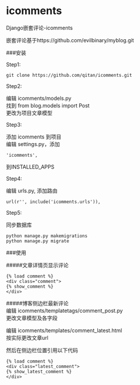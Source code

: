 # icomments
Django嵌套评论-icomments

嵌套评论基于https://github.com/evilbinary/myblog.git  

###安装

Step1:

    git clone https://github.com/qitan/icomments.git

Step2:

编辑 icomments/models.py  
找到 from blog.models import Post  
更改为项目文章模型

Step3:

添加 icomments 到项目  
编辑 settings.py，添加

    'icomments',
    
到INSTALLED_APPS

Step4:

编辑 urls.py, 添加路由

    url(r'', include('icomments.urls')),

Step5:

同步数据库

    python manage.py makemigrations
    python manage.py migrate


###使用

#####文章详情页显示评论  

    {% load comment %}  
    <div class="comment">  
    {% show_comment %}  
    </div>

#####博客侧边栏最新评论  
编辑 icomments/templatetags/comment_post.py    
更改文章模型及各字段

编辑 icomments/templates/comment_latest.html  
按实际更改文章url

然后在侧边栏位置引用以下代码  


    {% load comment %}  
    <div class="latest_comment">  
    {% show_latest_comment %}  
    </div>
